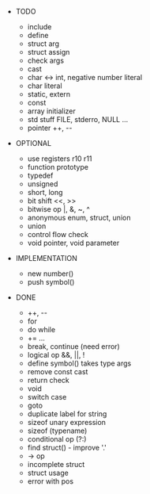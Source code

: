 * TODO
  - include
  - define
  - struct arg
  - struct assign
  - check args
  - cast
  - char <-> int, negative number literal
  - char literal
  - static, extern
  - const
  - array initializer
  - std stuff FILE, stderro, NULL ...
  - pointer ++, --

* OPTIONAL
  - use registers r10 r11
  - function prototype
  - typedef
  - unsigned
  - short, long
  - bit shift <<, >>
  - bitwise op |, &, ~, ^
  - anonymous enum, struct, union
  - union
  - control flow check
  - void pointer, void parameter

* IMPLEMENTATION
  - new number()
  - push symbol()

* DONE
  - ++, --
  - for
  - do while
  - += ...
  - break, continue (need error)
  - logical op &&, ||, !
  - define symbol() takes type args
  - remove const cast
  - return check
  - void
  - switch case
  - goto
  - duplicate label for string
  - sizeof unary expression
  - sizeof (typename)
  - conditional op (?:)
  - find struct() - improve '.'
  - -> op
  - incomplete struct
  - struct usage
  - error with pos
